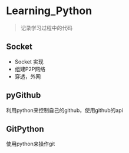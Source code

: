 # Learning_Python

> 记录学习过程中的代码

## Socket

- Socket 实现
- 组建P2P网络
- 穿透，外网

## pyGithub

利用python来控制自己的github，使用github的api

## GitPython

使用python来操作git